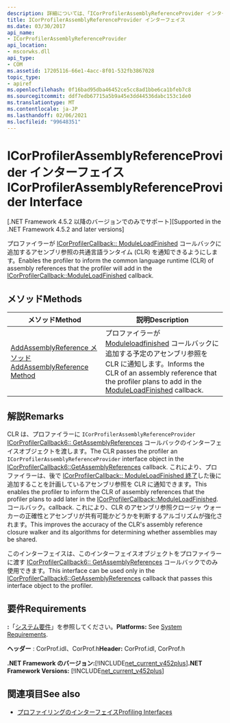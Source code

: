 ```yaml
---
description: 詳細については、「ICorProfilerAssemblyReferenceProvider インターフェイス」を参照してください。
title: ICorProfilerAssemblyReferenceProvider インターフェイス
ms.date: 03/30/2017
api_name:
- ICorProfilerAssemblyReferenceProvider
api_location:
- mscorwks.dll
api_type:
- COM
ms.assetid: 17205116-66e1-4acc-8f01-532fb3867028
topic_type:
- apiref
ms.openlocfilehash: 0f16bad95dba46452ce5cc8ad1bbe6ca1bfeb7c8
ms.sourcegitcommit: ddf7edb67715a5b9a45e3dd44536dabc153c1de0
ms.translationtype: MT
ms.contentlocale: ja-JP
ms.lasthandoff: 02/06/2021
ms.locfileid: "99648351"
---
```

# <a name="icorprofilerassemblyreferenceprovider-interface"></a><span data-ttu-id="d8657-103">ICorProfilerAssemblyReferenceProvider インターフェイス</span><span class="sxs-lookup"><span data-stu-id="d8657-103">ICorProfilerAssemblyReferenceProvider Interface</span></span>

<span data-ttu-id="d8657-104">[.NET Framework 4.5.2 以降のバージョンでのみでサポート]</span><span class="sxs-lookup"><span data-stu-id="d8657-104">[Supported in the .NET Framework 4.5.2 and later versions]</span></span>  
  
 <span data-ttu-id="d8657-105">プロファイラーが [ICorProfilerCallback:: ModuleLoadFinished](icorprofilercallback-moduleloadfinished-method.md) コールバックに追加するアセンブリ参照の共通言語ランタイム (CLR) を通知できるようにします。</span><span class="sxs-lookup"><span data-stu-id="d8657-105">Enables the profiler to inform the common language runtime (CLR) of assembly references that the profiler will add in the [ICorProfilerCallback::ModuleLoadFinished](icorprofilercallback-moduleloadfinished-method.md) callback.</span></span>  
  
## <a name="methods"></a><span data-ttu-id="d8657-106">メソッド</span><span class="sxs-lookup"><span data-stu-id="d8657-106">Methods</span></span>  
  
|<span data-ttu-id="d8657-107">メソッド</span><span class="sxs-lookup"><span data-stu-id="d8657-107">Method</span></span>|<span data-ttu-id="d8657-108">説明</span><span class="sxs-lookup"><span data-stu-id="d8657-108">Description</span></span>|  
|------------|-----------------|  
|[<span data-ttu-id="d8657-109">AddAssemblyReference メソッド</span><span class="sxs-lookup"><span data-stu-id="d8657-109">AddAssemblyReference Method</span></span>](icorprofilerassemblyreferenceprovider-addassemblyreference-method.md)|<span data-ttu-id="d8657-110">プロファイラーが [Moduleloadfinished](icorprofilercallback-moduleloadfinished-method.md) コールバックに追加する予定のアセンブリ参照を CLR に通知します。</span><span class="sxs-lookup"><span data-stu-id="d8657-110">Informs the CLR of an assembly reference that the profiler plans to add in the [ModuleLoadFinished](icorprofilercallback-moduleloadfinished-method.md) callback.</span></span>|  
  
## <a name="remarks"></a><span data-ttu-id="d8657-111">解説</span><span class="sxs-lookup"><span data-stu-id="d8657-111">Remarks</span></span>  

 <span data-ttu-id="d8657-112">CLR は、プロファイラーに `ICorProfilerAssemblyReferenceProvider` [ICorProfilerCallback6:: GetAssemblyReferences](icorprofilercallback6-getassemblyreferences-method.md) コールバックのインターフェイスオブジェクトを渡します。</span><span class="sxs-lookup"><span data-stu-id="d8657-112">The CLR passes the profiler an `ICorProfilerAssemblyReferenceProvider` interface object in the [ICorProfilerCallback6::GetAssemblyReferences](icorprofilercallback6-getassemblyreferences-method.md) callback.</span></span> <span data-ttu-id="d8657-113">これにより、プロファイラーは、後で [ICorProfilerCallback:: ModuleLoadFinished 終了](icorprofilercallback-moduleloadfinished-method.md)した後に追加することを計画しているアセンブリ参照を CLR に通知できます。</span><span class="sxs-lookup"><span data-stu-id="d8657-113">This enables the profiler to inform the CLR of assembly references that the profiler plans to add later in the [ICorProfilerCallback::ModuleLoadFinished](icorprofilercallback-moduleloadfinished-method.md).</span></span> <span data-ttu-id="d8657-114">コールバック。</span><span class="sxs-lookup"><span data-stu-id="d8657-114">callback.</span></span> <span data-ttu-id="d8657-115">これにより、CLR のアセンブリ参照クロージャ ウォーカーの正確性とアセンブリが共有可能かどうかを判断するアルゴリズムが強化されます。</span><span class="sxs-lookup"><span data-stu-id="d8657-115">This improves the accuracy of the CLR's assembly reference closure walker and its algorithms for determining whether assemblies may be shared.</span></span>  
  
 <span data-ttu-id="d8657-116">このインターフェイスは、このインターフェイスオブジェクトをプロファイラーに渡す [ICorProfilerCallback6:: GetAssemblyReferences](icorprofilercallback6-getassemblyreferences-method.md) コールバックでのみ使用できます。</span><span class="sxs-lookup"><span data-stu-id="d8657-116">This interface can be used only in the [ICorProfilerCallback6::GetAssemblyReferences](icorprofilercallback6-getassemblyreferences-method.md) callback that passes this interface object to the profiler.</span></span>  
  
## <a name="requirements"></a><span data-ttu-id="d8657-117">要件</span><span class="sxs-lookup"><span data-stu-id="d8657-117">Requirements</span></span>  

 <span data-ttu-id="d8657-118">**:**「[システム要件](../../get-started/system-requirements.md)」を参照してください。</span><span class="sxs-lookup"><span data-stu-id="d8657-118">**Platforms:** See [System Requirements](../../get-started/system-requirements.md).</span></span>  
  
 <span data-ttu-id="d8657-119">**ヘッダー** : CorProf.idl、CorProf.h</span><span class="sxs-lookup"><span data-stu-id="d8657-119">**Header:** CorProf.idl, CorProf.h</span></span>  
  
 <span data-ttu-id="d8657-120">**.NET Framework のバージョン:**[!INCLUDE[net_current_v452plus](../../../../includes/net-current-v452plus-md.md)]</span><span class="sxs-lookup"><span data-stu-id="d8657-120">**.NET Framework Versions:** [!INCLUDE[net_current_v452plus](../../../../includes/net-current-v452plus-md.md)]</span></span>  
  
## <a name="see-also"></a><span data-ttu-id="d8657-121">関連項目</span><span class="sxs-lookup"><span data-stu-id="d8657-121">See also</span></span>

- [<span data-ttu-id="d8657-122">プロファイリングのインターフェイス</span><span class="sxs-lookup"><span data-stu-id="d8657-122">Profiling Interfaces</span></span>](profiling-interfaces.md)
